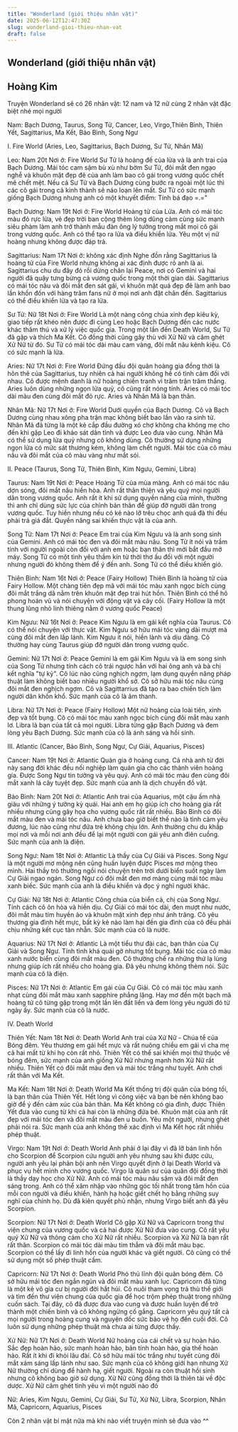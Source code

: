 ```yaml
---
title: "Wonderland (giới thiệu nhân vật)"
date: 2025-06-12T12:47:30Z
slug: wonderland-gioi-thieu-nhan-vat
draft: false
---
```


## Wonderland (giới thiệu nhân vật)

## Hoàng Kim

Truyện Wonderland sẽ có 26 nhân vật: 12 nam và 12 nữ cùng 2 nhân vật đặc biệt nhé mọi người 
 
 
Nam: Bạch Dương, Taurus, Song Tử, Cancer, Leo, Virgo,Thiên Bình, Thiên Yết, Sagittarius, Ma Kết, Bảo Bình, Song Ngư
 
 
 
I. Fire World (Aries, Leo, Sagittarius, Bạch Dương, Sư Tử, Nhân Mã)
 
Leo: Nam
20t
Nơi ở: Fire World
Sư Tử là hoàng đế của lửa và là anh trai của Bạch Dương. Mái tóc cam sậm bù xù như bờm Sư Tử, đôi mắt đen ngạo nghễ và khuôn mặt đẹp đẽ của anh làm bao cô gái trong vương quốc chết mê chết mệt. Nếu cả Sư Tử và Bạch Dương cùng bước ra ngoài một lúc thì các cô gái trong cả kinh thành sẽ náo loạn lên mất. Sư Tử có sức mạnh giống Bạch Dương nhưng anh có một khuyết điểm: Tính bá đạo =.="
 
 
 
Bạch Dương: Nam
19t
Nơi ở: Fire World
Hoàng tử của Lửa. Anh có mái tóc màu đỏ rực lửa, vẻ đẹp trời ban cộng thêm lòng dũng cảm cùng sức mạnh siêu phàm làm anh trở thành mẫu đàn ông lý tưởng trong mắt mọi cô gái trong vương quốc. Anh có thể tạo ra lửa và điều khiển lửa. Yêu một vị nữ hoàng nhưng không được đáp trả.
 
 
Sagittarius: Nam
17t
Nơi ở: không xác định
Nghe đồn rằng Sagittarius là hoàng tử của Fire World nhưng không ai xác định được rõ anh là ai. Sagittarius chu du đây đó rồi dừng chân lại Peace, nơi có Gemini và hai người đã quậy tưng bừng cả vương quốc trong một thời gian dài. Sagittarius có mái tóc nâu và đôi mắt đen sát gái, vì khuôn mặt quá đẹp đẽ làm anh bao lần khốn đốn với hàng trăm fans nữ ở mọi nơi anh đặt chân đến. Sagittarius có thể điều khiển lửa và tạo ra lửa.
 
Sư Tử: Nữ
18t
Nơi ở: Fire World
Là một nàng công chúa xinh đẹp kiêu kỳ, giao tiếp rất khéo nên được đi cùng Leo hoặc Bạch Dương đến các nước khác thăm thú và xử lý việc quốc gia. Trong một lần đến Death World, Sư Tử đã gặp và thích Ma Kết. Cô đồng thời cũng gây thù với Xử Nữ và căm ghét Xử Nữ từ đó. Sư Tử có mái tóc dài màu cam vàng, đôi mắt nâu kênh kiệu. Cô có sức mạnh là lửa.
 
Aries: Nữ
17t
Nơi ở: Fire World
Đứng đầu đội quân hoàng gia đồng thời là hôn thê của Sagittarius, tuy nhiên cả hai người không hề có tình cảm đối với nhau. Cô được mệnh danh là nữ hoàng chiến tranh vì trăm trận trăm thắng. Aries luôn dùng những ngọn lửa quỷ, cô cũng rất nóng tính. Aries có mái tóc dài màu đen cùng đôi mắt đỏ rực. Aries và Nhân Mã là bạn thân.
 
Nhân Mã: Nữ
17t
Nơi ở: Fire World
Dưới quyền của Bạch Dương. Cô và Bạch Dương cùng nhau xông pha trận mạc không biết bao lần vào ra sinh tử. Nhân Mã đã từng là một kẻ cắp đầu đường xó chợ không cha không mẹ cho đến khi gặp Leo đi khảo sát dân tình và được Leo đưa vào cung. Nhân Mã có thể sử dụng lửa quỷ nhưng cô không dùng. Cô thường sử dụng những ngọn lửa có mức sát thương kém, không làm chết người. Mái tóc của cô màu nâu và đôi mắt của cô màu vàng như mắt sói.
 
 
II. Peace (Taurus, Song Tử, Thiên Bình, Kim Ngưu, Gemini, Libra)
 
 
Taurus: Nam
19t
Nơi ở: Peace
Hoàng Tử của mùa màng. Anh có mái tóc nâu dợn sóng, đôi mắt nâu hiền hòa. Anh rất thân thiện và yêu quý mọi người dân trong vương quốc. Anh rất ít khi sử dụng quyền năng của mình, thường thì anh chỉ dùng sức lực của chình bản thân để giúp đỡ người dân trong vương quốc. Tuy hiền nhưng nếu có kẻ nào lỡ trêu chọc anh quá đà thì đều phải trả giá đắt. Quyền năng sai khiến thực vật là của anh.
 
Song Tử: Nam
17t
Nơi ở: Peace
Em trai của Kim Ngưu và là anh song sinh của Gemini. Anh có mái tóc đen và đôi mắt màu nâu. Song Tử ít nói và trầm tính với người ngoài còn đối với anh em hoặc bạn thân thì mới bắt đầu mở máy. Song Tử có một tình yêu thầm kín từ thời thơ ấu đối với một người nhưng người đó không thèm để ý đến anh. Song Tử có thể điều khiển gió.
 
Thiên Bình: Nam
16t
Nơi ở: Peace (Fairy Hollow)
Thiên Bình là hoàng tử của Fairy Hollow. Một chàng tiên đẹp mã với mái tóc màu xanh ngọc bích cùng đôi mắt trắng dã nằm trên khuôn mặt đẹp trai hút hồn. Thiên Bình có thể hô phong hoán vũ và nói chuyện với động vật và cây cối. (Fairy Hollow là một thung lũng nhỏ linh thiêng nằm ở vương quốc Peace)
 
 
Kim Ngưu: Nữ
16t
Nơi ở: Peace
Kim Ngưu là em gái kết nghĩa của Taurus. Cô có thể nói chuyện với thực vật. Kim Ngưu sở hữu mái tóc vàng dài mượt mà cùng đôi mắt đen lấp lánh. Kim Ngưu ít nói, hiền lành và dịu dàng. Cô thường hay cùng Taurus giúp đỡ người dân trong vương quốc.
 
Gemini: Nữ
17t
Nơi ở: Peace
Gemini là em gái Kim Ngưu và là em song sinh của Song Tử nhưng tính cách cô trái ngược hẳn với hai ông anh và bà chị kết nghĩa "tự kỷ". Cô lúc nào cũng nghịch ngợm, lạm dụng quyền năng pháp thuật làm không biết bao nhiêu người khổ sở. Cô sở hữu mái tóc nâu cùng đôi mắt đen nghịch ngợm. Cô và Sagittarrius đã tạo ra bao chiến tích làm người dân khốn khổ. Sức mạnh của cô là âm thanh.
 
 
Libra: Nữ
17t
Nơi ở: Peace (Fairy Hollow)
Một nữ hoàng của loài tiên, xinh đẹp và tốt bụng. Cô có mái tóc màu xanh ngọc bích cùng đôi mắt màu xanh lơ. Libra là bạn của tất cả mọi người. Libra từng gặp Bạch Dương và đem lòng yêu Bạch Dương. Sức mạnh của cô là ánh sáng và hồi sinh.
 
 
III. Atlantic (Cancer, Bảo Bình, Song Ngư, Cự Giải, Aquarius, Pisces)
 
 
Cancer: Nam
19t
Nơi ở: Atlantic
Quản gia ở hoàng cung. Cả nhà anh từ đời này sang đời khác đều nối nghiệp làm quản gia cho các thành viên hoàng gia. Được Song Ngư tin tưởng và yêu quý. Anh có mái tóc màu đen cùng đôi mắt xanh lá cây tuyệt đẹp. Sức mạnh của anh là dịch chuyển đồ vật.
 
Bảo Bình: Nam
20t
Nơi ở: Atlantic
Anh trai của Aquarius, một cậu ấm nhà giàu với những ý tưởng kỳ quái. Hai anh em họ giúp ích cho hoàng gia rất nhiều nhưng cũng gây họa cho vương quốc rất rất nhiều. Bảo Bình có đôi mắt màu đen và mái tóc nâu. Anh chưa bao giờ biết thế nào là tình cảm yêu đương, lúc nào cũng như đứa trẻ không chịu lớn. Anh thường chu du khắp mọi nơi và mỗi nơi anh đều để lại một người con gái yêu anh điên cuồng. Sức mạnh của anh là điện.
 
Song Ngư: Nam
18t
Nơi ở: Atlantic
Là thầy của Cự Giải và Pisces. Song Ngư là một người mơ mộng nên cũng huấn luyện được Pisces mơ mộng theo mình. Hai thầy trò thường ngồi nói chuyện trên trời dưới biển suốt ngày làm Cự Giải ngao ngán. Song Ngư có đôi mắt đen mơ màng cùng mái tóc màu xanh biếc. Sức mạnh của anh là điều khiển và đọc ý nghĩ người khác.
 
 
Cự Giải: Nữ
18t
Nơi ở: Atlantic
Công chúa của biển cả, chị của Song Ngư. Tính cách cô ôn hòa và hiền dịu. Cự Giải có mái tóc dài, đen mượt như nước, đôi mắt màu tím huyền ảo và khuôn mặt xinh đẹp như ánh trăng. Cô yêu thương gia đình hết mực, bất kỳ kẻ nào làm hại đến gia đình của cô đều phải chịu những kết cục tàn nhẫn. Sức mạnh của cô là nước.
 
 
Aquarius: Nữ
17t
Nơi ở: Atlantic
Là một tiểu thư đài các, bạn thân của Cự Giải và Song Ngư. Tính tình khá quái gở nhưng tốt bụng. Mái tóc của cô màu xanh nước biển cùng đôi mắt màu đen. Cô thường chế ra những thứ lạ lùng nhưng giúp ích rất nhiều cho hoàng gia. Đã yêu nhưng không thèm nói. Sức mạnh của cô là điện.
 
 
Pisces: Nữ
17t
Nơi ở: Atlantic
Em gái của Cự Giải. Cô có mái tóc màu xanh nhạt cùng đôi mắt màu xanh sapphire phẳng lặng. Hay mơ đến một bạch mã hoàng tử cô từng gặp trong một lần lên đất liền và đem lòng yêu người đó từ ngày ấy. Sức mạnh của cô là nước.
 
IV. Death World
 
 
Thiên Yết: Nam
18t
Nơi ở: Death World
Anh trai của Xử Nữ - Chúa tể của Bóng đêm. Yêu thương em gái hết mực và rất nuông chiều em gái vì cha mẹ cả hai mất từ khi họ còn rất nhỏ. Thiên Yết có thể sai khiến mọi thứ thuộc về bóng đêm, sức mạnh của anh giống Xử Nữ nhưng mạnh hơn Xử Nữ rất nhiều. Thiên Yết có đôi mắt màu đen và mái tóc trắng như tuyết. Anh chơi rất thân với Ma Kết.
 
 
Ma Kết: Nam
18t
Nơi ở: Death World
Ma Kết thống trị đội quân của bóng tối, là bạn thân của Thiên Yết. Hết lòng vì công việc và bạn bè nên không bao giờ để ý đến cảm xúc của bản thân. Ma Kết không có gia đình, được Thiên Yết đưa vào cung từ khi cả hai còn là những đứa bé. Khuôn mặt của anh rất đẹp với mái tóc đen và đôi mắt màu đen u buồn. Yêu một người, nhưng ghét phải nói ra. Sức mạnh của anh không thể xác định vì Ma Kết học rất nhiều phép thuật.
 
 
Virgo: Nam
19t
Nơi ở: Death World
Anh phải ở lại đây vì đã lỡ bán linh hồn cho Scorpion để Scorpion cứu người anh yêu nhưng sau khi được cứu, người anh yêu lại phản bội anh nên Virgo quyết định ở lại Death World và phục vụ hết mình cho vương quốc. Virgo là quân sư của quân đội đồng thời là thầy dạy học cho Xử Nữ. Anh có mái tóc màu nâu sậm và đôi mắt đen sáng trong. Anh có thể xâm nhập vào những góc tối nhất trong tâm hồn của mỗi con người và điều khiển, hành hạ hoặc giết chết họ bằng những suy nghĩ của chính họ. Dù đã kiên quyết phủ nhận, nhưng Virgo biết anh đã yêu Scorpion.
 
Scorpion: Nữ
17t
Nơi ở: Death World
Cô gặp Xử Nữ và Capricorn trong thư viện chung của vương quốc và cả hai được Xử Nữ đưa vào cung. Cô rất yêu quý Xử Nữ và thông cảm cho Xử Nữ rất nhiều. Scorpion và Xử Nữ là bạn rất rất thân. Scorpion có mái tóc dài màu tím thẫm và đôi mắt màu bạc. Scorpion có thể lấy đi linh hồn của người khác và giết người. Cô cũng có thể sử dụng một số phép thuật cấm.
 
Capricorn: Nữ
17t
Nơi ở: Death World
Phó thủ lĩnh đội quân bóng đêm. Cô sở hữu mái tóc đen ngắn ngủn và đôi mắt màu xanh lục. Capricorn đã từng là một kẻ vô gia cư bị người đời hắt hủi. Cô nuôi tham vọng trả thù thế giới và tìm đến thư viện chung của quốc gia để học trộm phép thuật trong những cuốn sách. Tại đây, cô đã được đưa vào cung và được huấn luyện để trở thành một chiến binh và cô không ngừng cố gắng. Capricorn yêu quý tất cả mọi người trong hoàng cung và nguyện dốc sức bảo vệ họ đến cuối đời. Cô luôn sử dụng những phép thuật mà chưa ai từng được thấy.
 
 
Xử Nữ: Nữ
17t
Nơi ở: Death World
Nữ hoàng của cái chết và sự hoàn hảo. Sắc đẹp hoàn hảo, sức mạnh hoàn hảo, bản tính hoàn hảo, gia thế hoàn hảo. Rất ít khi đi khỏi lâu đài. Cô sở hữu mái tóc trắng như tuyết cùng đôi mắt xám sáng lấp lánh như sao. Sức mạnh của cô không giới hạn nhưng Xử Nữ thường chỉ dùng để hành hạ, giết người. Ngoài ra còn thuật hồi sinh nhưng cô không bao giờ sử dụng. Xử Nữ cũng đồng thời là thiên tài về độc dược. Xử Nữ căm ghét tình yêu vì một người nào đó 
 
 
 
 
 
Nữ: Aries, Kim Ngưu, Gemini, Cự Giải, Sư Tử, Xử Nữ, Libra, Scorpion, Nhân Mã, Capricorn, Aquarius, Pisces
 
 
Còn 2 nhân vật bí mật nữa mà khi nào viết truyện mình sẽ đưa vào ^^